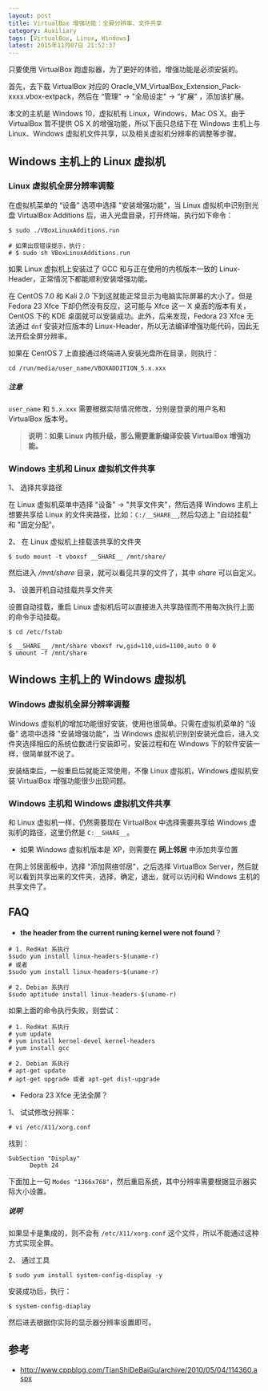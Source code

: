 ```yaml
---
layout: post
title: VirtualBox 增强功能：全屏分辨率，文件共享
category: Auxiliary
tags: [VirtualBox, Linux, Windows]
latest: 2015年11月07日 21:52:37
---
```


只要使用 VirtualBox 跑虚拟器，为了更好的体验，增强功能是必须安装的。

首先，去下载 VirtualBox 对应的 Oracle_VM_VirtualBox_Extension_Pack-xxxx.vbox-extpack，然后在 “管理” -> "全局设定" -> “扩展” ，添加该扩展。

本文的主机是 Windows 10，虚拟机有 Linux，Windows，Mac OS X。由于 VirtualBox 暂不提供 OS X 的增强功能，所以下面只总结下在 Windows 主机上与 Linux、Windows 虚拟机文件共享，以及相关虚拟机分辨率的调整等步骤。

Windows 主机上的 Linux 虚拟机
-

### **Linux 虚拟机全屏分辨率调整**

在虚拟机菜单的 “设备” 选项中选择 "安装增强功能"，当 Linux 虚拟机中识别到光盘  VirtualBox Additions 后，进入光盘目录，打开终端，执行如下命令：

```
$ sudo ./VBoxLinuxAdditions.run

# 如果出现错误提示，执行：
# $ sudo sh VBoxLinuxAdditions.run
```

如果 Linux 虚拟机上安装过了 GCC 和与正在使用的内核版本一致的 Linux-Header，正常情况下都能顺利安装增强功能。

在 CentOS 7.0 和 Kali 2.0 下到这就能正常显示为电脑实际屏幕的大小了。但是 Fedora 23 Xfce 下却仍然没有反应，这可能与 Xfce 这一 X 桌面的版本有关，CentOS 下的 KDE 桌面就可以安装成功。此外，后来发现，Fedora 23 Xfce 无法通过 `dnf` 安装对应版本的 Linux-Header，所以无法编译增强功能代码，因此无法开启全屏分辨率。

如果在 CentOS 7 上直接通过终端进入安装光盘所在目录，则执行：

```
cd /run/media/user_name/VBOXADDITION_5.x.xxx
```

##### **注意**

`user_name` 和 `5.x.xxx` 需要根据实际情况修改，分别是登录的用户名和 VirtualBox 版本号。

> **说明：如果 Linux 内核升级，那么需要重新编译安装  VirtualBox 增强功能。**

### **Windows 主机和 Linux 虚拟机文件共享**

1、 选择共享路径

在 Linux 虚拟机菜单中选择 "设备" -> "共享文件夹"，然后选择 Windows 主机上想要共享给 Linux 的文件夹路径，比如：`C:/__SHARE__`,然后勾选上 "自动挂载" 和 "固定分配"。

2、 在 Linux 虚拟机上挂载该共享的文件夹

```
$ sudo mount -t vboxsf __SHARE__ /mnt/share/
```

然后进入 _/mnt/share_ 目录，就可以看见共享的文件了，其中 _share_ 可以自定义。

3、 设置开机自动挂载共享文件夹

设置自动挂载，重启 Linux 虚拟机后可以直接进入共享路径而不用每次执行上面的命令手动挂载。

```
$ cd /etc/fstab

$ __SHARE__ /mnt/share vboxsf rw,gid=110,uid=1100,auto 0 0
$ umount -f /mnt/share
```

Windows 主机上的 Windows 虚拟机
-

### **Windows 虚拟机全屏分辨率调整**

Windows 虚拟机的增加功能很好安装，使用也很简单。只需在虚拟机菜单的 “设备” 选项中选择 "安装增强功能"，当 Windows 虚拟机识别到安装光盘后，进入文件夹选择相应的系统位数进行安装即可，安装过程和在 Windows 下的软件安装一样，很简单就不说了。

安装结束后，一般重启后就能正常使用，不像 Linux 虚拟机，Windows 虚拟机安装 VirtualBox 增强功能很少出现问题。

### **Windows 主机和 Windows 虚拟机文件共享**

和 Linux 虚拟机一样，仍然需要现在 VirtualBox 中选择需要共享给 Windows 虚拟机的路径，这里仍然是 `C:__SHARE__`。

- 如果 Windows 虚拟机版本是 XP，则需要在 **网上邻居** 中添加共享位置

在网上邻居面板中，选择 "添加网络邻居"，之后选择 VirtualBox Server，然后就可以看到共享出来的文件夹，选择，确定，退出，就可以访问和 Windows 主机的共享文件了。

FAQ
-

- __the header from the current runing kernel were not found__？

```
# 1. RedHat 系执行
$sudo yum install linux-headers-$(uname-r)
# 或者
$sudo yum install linux-headers-$(uname-r)

# 2. Debian 系执行
$sudo aptitude install linux-headers-$(uname-r)
```

如果上面的命令执行失败，则尝试：

```
# 1. RedHat 系执行
# yum update
# yum install kernel-devel kernel-headers 
# yum install gcc

# 2. Debian 系执行
# apt-get update
# apt-get upgrade 或者 apt-get dist-upgrade
```

- Fedora 23 Xfce 无法全屏？

1、 试试修改分辨率：

```
# vi /etc/X11/xorg.conf
```

找到：

```
SubSection "Display"
      Depth 24
```

下面加上一句 `Modes "1366x768"`，然后重启系统，其中分辨率需要根据显示器实际大小设置。

##### **说明**

如果显卡是集成的，则不会有 `/etc/X11/xorg.conf` 这个文件，所以不能通过这种方式实现全屏。

2、 通过工具

```
$ sudo yum install system-config-display -y 
```

安装成功后，执行：

```
$ system-config-diaplay 
```

然后进去根据你实际的显示器分辨率设置即可。

参考
-

- <http://www.cppblog.com/TianShiDeBaiGu/archive/2010/05/04/114360.aspx>

